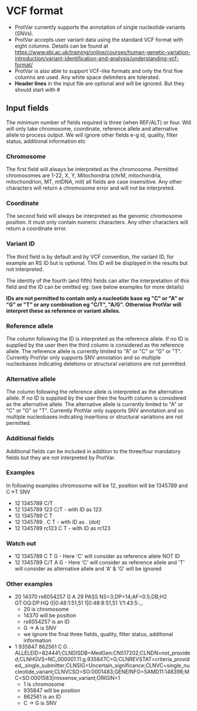 # VCF format

* ProtVar currently supports the annotation of single nucleotide variants (SNVs).
* ProtVar accepts user variant data using the standard VCF format with eight columns. Details can be found at https://www.ebi.ac.uk/training/online/courses/human-genetic-variation-introduction/variant-identification-and-analysis/understanding-vcf-format/
* ProtVar is also able to support VCF-like formats and only the first five columns are used. Any white space delimiters are tolerated.
* **Header lines** in the input file are optional and will be ignored. But they should start with #

## Input fields
The minimum number of fields required is three (when REF/ALT) or four. Will will only take chromosome, coordinate, reference allele and alternative allele to process output. We will ignore other fields e-g id, quality, filter status, additional information etc

### Chromosome

The first field will always be interpreted as the chromosome. Permitted chromosomes are 1-22, X, Y, Mitochondria (chrM, mitochondria, mitochondrion, MT, mtDNA, mit) all fields are case insensitive. Any other characters will return a chromosome error and will not be interpreted.

### Coordinate

The second field will always be interpreted as the genomic chromosome position. It must only contain numeric characters. Any other characters will return a coordinate error.

### Variant ID

The third field is by default and by VCF convention, the variant ID, for example an RS ID but is optional. This ID will be displayed in the results but not interpreted.

The identity of the fourth (and fifth) fields can alter the interpretation of this field and the ID can be omitted eg: (see below examples for more details)



**IDs are not permitted to contain only a nucleotide base eg "C" or "A" or "G" or "T" or any combination eg "C/T", "A/G". Otherwise ProtVar will interpret these as reference or variant alleles.**

### Reference allele

The column following the ID is interpreted as the reference allele. If no ID is supplied by the user then the third column is considered as the reference allele. The reference allele is currently limited to "A" or "C" or "G" or "T". Currently ProtVar only supports SNV annotation and so multiple nucleobases indicating deletions or structural variations are not permitted.

### Alternative allele

The column following the reference allele is interpreted as the alternative allele. If no ID is supplied by the user then the fourth column is considered as the alternative allele. The alternative allele is currently limited to "A" or "C" or "G" or "T". Currently ProtVar only supports SNV annotation and so multiple nucleobases indicating insertions or structural variations are not permitted.

### Additional fields

Additional fields can be included in addition to the three/four mandatory fields but they are not interpreted by ProtVar.

### Examples

In following examples chromosome will be 12, position will be 1345789 and C→T SNV
* 12 1345789 C/T
* 12 1345789 123 C/T - with ID as 123
* 12 1345789 C T
* 12 1345789 . C T - with ID as . (dot)
* 12 1345789 rc123 C T - with ID as rc123

### Watch out
* 12 1345789 C T G - Here 'C' will consider as reference allele NOT ID
* 12 1345789 C/T A G - Here 'C' will consider as reference allele and 'T' will consider as alternative allele and 'A' & 'G' will be ignored

### Other examples
* 20 14370 rs6054257 G A 29 PASS NS=3;DP=14;AF=0.5;DB;H2 GT:GQ:DP:HQ 0|0:48:1:51,51 1|0:48:8:51,51 1/1:43:5:.,.
  * 20 is chromosome
  * 14370 will be position
  * rs6054257 is an ID
  * G -> A is SNV
  * we ignore the final three fields, quality, filter status, additional information
* 1       935847  862561  C       G       .       .       ALLELEID=824441;CLNDISDB=MedGen:CN517202;CLNDN=not_provided;CLNHGVS=NC_000001.11:g.935847C>G;CLNREVSTAT=criteria_provided,_single_submitter;CLNSIG=Uncertain_significance;CLNVC=single_nucleotide_variant;CLNVCSO=SO:0001483;GENEINFO=SAMD11:148398;MC=SO:0001583|missense_variant;ORIGIN=1
  * 1 is chromosome
  * 935847 will be position
  * 862561 is an ID
  * C -> G is SNV



